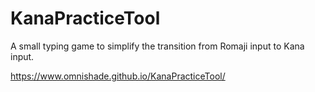 # KanaPracticeTool
A small typing game to simplify the transition from Romaji input to Kana input.

https://www.omnishade.github.io/KanaPracticeTool/
